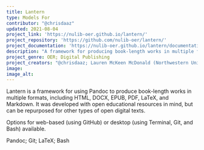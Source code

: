 ```yaml
---
title: Lantern
type: Models For
contributor: "@chrisdaaz"
updated: 2021-08-04
project_link: 'https://nulib-oer.github.io/lantern/'
project_repository: 'https://github.com/nulib-oer/lantern/'
project_documentation: 'https://nulib-oer.github.io/lantern/documentation.html'
description: "A framework for producing book-length works in multiple formats, including HTML, DOCX, EPUB, PDF, LaTeX, and Markdown."
project_genre: OER; Digital Publishing
project_creators: "@chrisdaaz; Lauren McKeen McDonald (Northwestern University Libraries)"
image:
image_alt:
---
```


Lantern is a framework for using Pandoc to produce book-length works in multiple formats, including HTML, DOCX, EPUB, PDF, LaTeX, and Markdown. 
It was developed with open educational resources in mind, but can be repurposed for other types of open digital texts.

Options for web-based (using GitHub) or desktop (using Terminal, Git, and Bash) available.

Pandoc; Git; LaTeX; Bash
